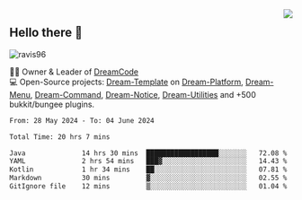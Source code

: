 <img align='right' src="https://github-readme-stats.vercel.app/api?username=Ravis96&show_icons=true">

## Hello there 👋
<p align="left"> <img src="https://komarev.com/ghpvc/?username=ravis96&label=Profile%20views&color=0e75b6&style=flat" alt="ravis96" /> </p>

👨‍💻 Owner & Leader of [DreamCode](https://github.com/DreamPoland) <br>
💻 Open-Source projects: [Dream-Template](https://github.com/DreamPoland/dream-template) on [Dream-Platform](https://github.com/DreamPoland/dream-platform), [Dream-Menu](https://github.com/DreamPoland/dream-menu), [Dream-Command](https://github.com/DreamPoland/dream-command), [Dream-Notice](https://github.com/DreamPoland/dream-notice), [Dream-Utilities](https://github.com/DreamPoland/dream-utilities) and +500 bukkit/bungee plugins.

<!--START_SECTION:waka-->

```txt
From: 28 May 2024 - To: 04 June 2024

Total Time: 20 hrs 7 mins

Java              14 hrs 30 mins  ██████████████████░░░░░░░   72.08 %
YAML              2 hrs 54 mins   ███▓░░░░░░░░░░░░░░░░░░░░░   14.43 %
Kotlin            1 hr 34 mins    ██░░░░░░░░░░░░░░░░░░░░░░░   07.81 %
Markdown          30 mins         ▓░░░░░░░░░░░░░░░░░░░░░░░░   02.55 %
GitIgnore file    12 mins         ▒░░░░░░░░░░░░░░░░░░░░░░░░   01.04 %
```

<!--END_SECTION:waka-->
